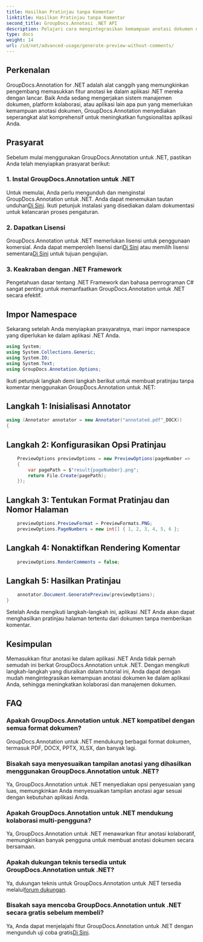 ```yaml
---
title: Hasilkan Pratinjau tanpa Komentar
linktitle: Hasilkan Pratinjau tanpa Komentar
second_title: GroupDocs.Annotasi .NET API
description: Pelajari cara mengintegrasikan kemampuan anotasi dokumen dengan lancar ke dalam aplikasi .NET Anda menggunakan GroupDocs.Annotation untuk .NET.
type: docs
weight: 14
url: /id/net/advanced-usage/generate-preview-without-comments/
---
```

## Perkenalan
GroupDocs.Annotation for .NET adalah alat canggih yang memungkinkan pengembang memasukkan fitur anotasi ke dalam aplikasi .NET mereka dengan lancar. Baik Anda sedang mengerjakan sistem manajemen dokumen, platform kolaborasi, atau aplikasi lain apa pun yang memerlukan kemampuan anotasi dokumen, GroupDocs.Annotation menyediakan seperangkat alat komprehensif untuk meningkatkan fungsionalitas aplikasi Anda.
## Prasyarat
Sebelum mulai menggunakan GroupDocs.Annotation untuk .NET, pastikan Anda telah menyiapkan prasyarat berikut:
### 1. Instal GroupDocs.Annotation untuk .NET
 Untuk memulai, Anda perlu mengunduh dan menginstal GroupDocs.Annotation untuk .NET. Anda dapat menemukan tautan unduhan[Di Sini](https://releases.groupdocs.com/annotation/net/). Ikuti petunjuk instalasi yang disediakan dalam dokumentasi untuk kelancaran proses pengaturan.
### 2. Dapatkan Lisensi
 GroupDocs.Annotation untuk .NET memerlukan lisensi untuk penggunaan komersial. Anda dapat memperoleh lisensi dari[Di Sini](https://purchase.groupdocs.com/buy) atau memilih lisensi sementara[Di Sini](https://purchase.groupdocs.com/temporary-license/) untuk tujuan pengujian.
### 3. Keakraban dengan .NET Framework
Pengetahuan dasar tentang .NET Framework dan bahasa pemrograman C# sangat penting untuk memanfaatkan GroupDocs.Annotation untuk .NET secara efektif.

## Impor Namespace
Sekarang setelah Anda menyiapkan prasyaratnya, mari impor namespace yang diperlukan ke dalam aplikasi .NET Anda.

```csharp
using System;
using System.Collections.Generic;
using System.IO;
using System.Text;
using GroupDocs.Annotation.Options;
```

Ikuti petunjuk langkah demi langkah berikut untuk membuat pratinjau tanpa komentar menggunakan GroupDocs.Annotation untuk .NET:
## Langkah 1: Inisialisasi Annotator
```csharp
using (Annotator annotator = new Annotator("annotated.pdf"_DOCX))
{
```
## Langkah 2: Konfigurasikan Opsi Pratinjau
```csharp
    PreviewOptions previewOptions = new PreviewOptions(pageNumber =>
    {
        var pagePath = $"result{pageNumber}.png";
        return File.Create(pagePath);
    });
```
## Langkah 3: Tentukan Format Pratinjau dan Nomor Halaman
```csharp
    previewOptions.PreviewFormat = PreviewFormats.PNG;
    previewOptions.PageNumbers = new int[] { 1, 2, 3, 4, 5, 6 };
```
## Langkah 4: Nonaktifkan Rendering Komentar
```csharp
    previewOptions.RenderComments = false;
```
## Langkah 5: Hasilkan Pratinjau
```csharp
    annotator.Document.GeneratePreview(previewOptions);
}
```
Setelah Anda mengikuti langkah-langkah ini, aplikasi .NET Anda akan dapat menghasilkan pratinjau halaman tertentu dari dokumen tanpa memberikan komentar.

## Kesimpulan
Memasukkan fitur anotasi ke dalam aplikasi .NET Anda tidak pernah semudah ini berkat GroupDocs.Annotation untuk .NET. Dengan mengikuti langkah-langkah yang diuraikan dalam tutorial ini, Anda dapat dengan mudah mengintegrasikan kemampuan anotasi dokumen ke dalam aplikasi Anda, sehingga meningkatkan kolaborasi dan manajemen dokumen.
## FAQ
### Apakah GroupDocs.Annotation untuk .NET kompatibel dengan semua format dokumen?
GroupDocs.Annotation untuk .NET mendukung berbagai format dokumen, termasuk PDF, DOCX, PPTX, XLSX, dan banyak lagi.
### Bisakah saya menyesuaikan tampilan anotasi yang dihasilkan menggunakan GroupDocs.Annotation untuk .NET?
Ya, GroupDocs.Annotation untuk .NET menyediakan opsi penyesuaian yang luas, memungkinkan Anda menyesuaikan tampilan anotasi agar sesuai dengan kebutuhan aplikasi Anda.
### Apakah GroupDocs.Annotation untuk .NET mendukung kolaborasi multi-pengguna?
Ya, GroupDocs.Annotation untuk .NET menawarkan fitur anotasi kolaboratif, memungkinkan banyak pengguna untuk membuat anotasi dokumen secara bersamaan.
### Apakah dukungan teknis tersedia untuk GroupDocs.Annotation untuk .NET?
 Ya, dukungan teknis untuk GroupDocs.Annotation untuk .NET tersedia melalui[forum dukungan](https://forum.groupdocs.com/c/annotation/10).
### Bisakah saya mencoba GroupDocs.Annotation untuk .NET secara gratis sebelum membeli?
 Ya, Anda dapat menjelajahi fitur GroupDocs.Annotation untuk .NET dengan mengunduh uji coba gratis[Di Sini](https://releases.groupdocs.com/).